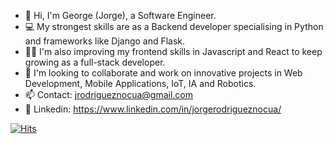 - 👋 Hi, I'm George (Jorge), a Software Engineer.
- 💻 My strongest skills are as a Backend developer specialising in Python and frameworks like Django and Flask. 
- 👨‍🎓 I'm also improving my frontend skills in Javascript and React to keep growing as a full-stack developer.
- 🤝 I'm looking to collaborate and work on innovative projects in Web Development, Mobile Applications, IoT, IA and Robotics.
- 📫 Contact: jrodrigueznocua@gmail.com
- 🔗 Linkedin: https://www.linkedin.com/in/jorgerodrigueznocua/

[![Hits](https://hits.seeyoufarm.com/api/count/incr/badge.svg?tab=repositories&url=https%3A%2F%2Fgithub.com%2Fjrodriguez19&count_bg=%2379C83D&title_bg=%23555555&icon=&icon_color=%23E7E7E7&title=hits&edge_flat=false)](https://hits.seeyoufarm.com)

<!---
jrodriguez19/jrodriguez19 is a ✨ special ✨ repository because its `README.md` (this file) appears on your GitHub profile.
You can click the Preview link to take a look at your changes.
--->
